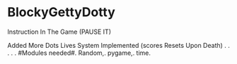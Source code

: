 # BlockyGettyDotty
Instruction In The Game   (PAUSE IT)


Added More Dots
Lives System Implemented
(scores Resets Upon Death)
.
.
.
.
.
#Modules needed#.
Random,.
pygame,.
time.
